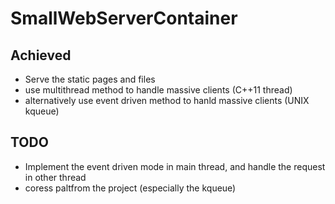 # SmallWebServerContainer

## Achieved
* Serve the static pages and files
* use multithread method to handle massive clients (C++11 thread)
* alternatively use event driven method to hanld massive clients (UNIX kqueue)

## TODO
* Implement the event driven mode in main thread, and handle the request in other thread
* coress paltfrom the project (especially the kqueue)